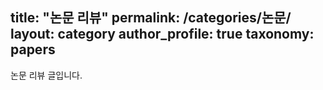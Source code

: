 title: "논문 리뷰"
permalink: /categories/논문/
layout: category
author_profile: true
taxonomy: papers
---

논문 리뷰 글입니다.